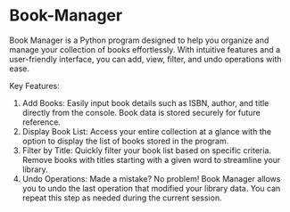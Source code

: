 # Book-Manager
Book Manager is a Python program designed to help you organize and manage your collection of books effortlessly. With intuitive features and a user-friendly interface, you can add, view, filter, and undo operations with ease.

Key Features:
  1. Add Books: Easily input book details such as ISBN, author, and title directly from the console. Book data is stored securely for future reference.
  2. Display Book List: Access your entire collection at a glance with the option to display the list of books stored in the program.
  3. Filter by Title: Quickly filter your book list based on specific criteria. Remove books with titles starting with a given word to streamline your library.
  4. Undo Operations: Made a mistake? No problem! Book Manager allows you to undo the last operation that modified your library data. You can repeat this step as needed during the current session.
